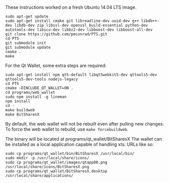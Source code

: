 These instructions worked on a fresh Ubuntu 14.04 LTS image.

    sudo apt-get update
    sudo apt-get install cmake git libreadline-dev uuid-dev g++ libdb++-dev libdb-dev zip libssl-dev openssl build-essential python-dev autotools-dev libicu-dev libbz2-dev libboost-dev libboost-all-dev
    git clone https://github.com/pmconrad/PTS.git
    cd PTS
    git submodule init
    git submodule update
    cmake .
    make

For the Qt Wallet, some extra steps are required:

	sudo apt-get install npm qt5-default libqt5webkit5-dev qttools5-dev qttools5-dev-tools nodejs-legacy
	cd PTS
	cmake -DINCLUDE_QT_WALLET=ON .
	cd programs/web_wallet
	sudo npm install -g lineman
	npm install
	cd -
	make buildweb
	make BitSharesX

By default, the web wallet will not be rebuilt even after pulling new changes. To force the web wallet to rebuild, use `make forcebuildweb`.

The binary will be located at programs/qt_wallet/BitSharesX
The wallet can be installed as a local application capable of handling xts: URLs like so:

	sudo cp programs/qt_wallet/bin/BitSharesX /usr/local/bin/
	sudo mkdir -p /usr/local/share/icons/
	sudo cp programs/qt_wallet/images/qtapp80.png /usr/local/share/icons/BitSharesX.png
	sudo cp programs/qt_wallet/BitSharesX.desktop /usr/local/share/applications/
